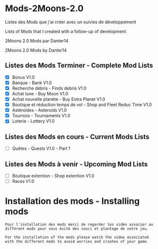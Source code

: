 # Mods-2Moons-2.0
Listes des Mods que j'ai créer avec un suivies de développement

Lists of Mods that I created with a follow-up of development

2Moons 2.0 Mods par Danter14

2Moons 2.0 Mods by Danter14

## Listes des Mods Terminer - Complete Mod Lists
- [x] Bonus V1.0
- [x] Banque - Bank V1.0
- [x] Recherche débris - Finds debris V1.0
- [x] Achat lune - Buy Moon V1.0
- [x] Achat nouvelle planète - Buy Extra Planet V1.0
- [x] Boutique et réduction temps de vol - Shop and Fleet Reduc Time V1.0
- [x] Astéroïdes - Asteroids V1.0
- [x] Tournois - Tournaments V1.0
- [x] Loterie - Lottery V1.0

## Listes des Mods en cours - Current Mods Lists
- [ ] Quêtes - Quests V1.0 - Part 1

## Listes des Mods à venir - Upcoming Mod Lists
- [ ] Boutique extention - Shop extention V1.0
- [ ] Races V1.0

# Installation des mods - Installing mods
```
Pour l'installation des mods merci de regarder les vidéo associer au différent mods pour vous évité des souci et plantage de votre jeu.

For the installation of the mods please watch the video associated with the different mods to avoid worries and crashes of your game.
```